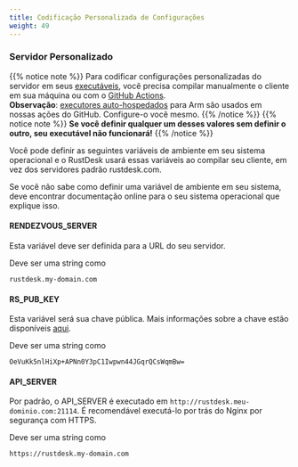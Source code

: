 ```yaml
---
title: Codificação Personalizada de Configurações
weight: 49
---
```


### Servidor Personalizado
{{% notice note %}}
Para codificar configurações personalizadas do servidor em seus [executáveis](https://rustdesk.com/docs/en/dev/build/), você precisa compilar manualmente o cliente em sua máquina ou com o [GitHub Actions](https://rustdesk.com/docs/pt/dev/build/all/). <br>
**Observação**: [executores auto-hospedados](https://docs.github.com/pt/actions/hosting-your-own-runners/managing-self-hosted-runners/about-self-hosted-runners) para Arm são usados em nossas ações do GitHub. Configure-o você mesmo.
{{% /notice %}}
{{% notice note %}}
**Se você definir qualquer um desses valores sem definir o outro, seu executável não funcionará!**
{{% /notice %}}

Você pode definir as seguintes variáveis de ambiente em seu sistema operacional e o RustDesk usará essas variáveis ao compilar seu cliente, em vez dos servidores padrão rustdesk.com.

Se você não sabe como definir uma variável de ambiente em seu sistema, deve encontrar documentação online para o seu sistema operacional que explique isso.

#### RENDEZVOUS_SERVER
Esta variável deve ser definida para a URL do seu servidor.

Deve ser uma string como
```
rustdesk.my-domain.com
```

#### RS_PUB_KEY
Esta variável será sua chave pública. Mais informações sobre a chave estão disponíveis [aqui](https://rustdesk.com/docs/pt/self-host/install/#key).

Deve ser uma string como
```
OeVuKk5nlHiXp+APNn0Y3pC1Iwpwn44JGqrQCsWqmBw=
```

#### API_SERVER
Por padrão, o API_SERVER é executado em `http://rustdesk.meu-dominio.com:21114`. É recomendável executá-lo por trás do Nginx por segurança com HTTPS.

Deve ser uma string como
```
https://rustdesk.my-domain.com
```
